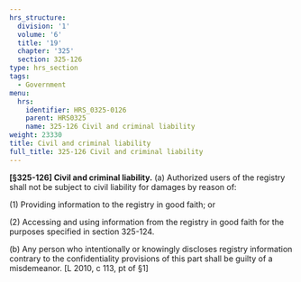 ```yaml
---
hrs_structure:
  division: '1'
  volume: '6'
  title: '19'
  chapter: '325'
  section: 325-126
type: hrs_section
tags:
  - Government
menu:
  hrs:
    identifier: HRS_0325-0126
    parent: HRS0325
    name: 325-126 Civil and criminal liability
weight: 23330
title: Civil and criminal liability
full_title: 325-126 Civil and criminal liability
---
```

**[§325-126] Civil and criminal liability.** (a) Authorized users of the registry shall not be subject to civil liability for damages by reason of:

(1) Providing information to the registry in good faith; or

(2) Accessing and using information from the registry in good faith for the purposes specified in section 325-124.

(b) Any person who intentionally or knowingly discloses registry information contrary to the confidentiality provisions of this part shall be guilty of a misdemeanor. [L 2010, c 113, pt of §1]